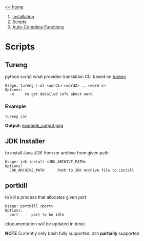 [<< home](../README.md)
1. [Installation](./docs/INSTALLATION.md)
2. Scripts
3. [Auto-Complete Functions](./docs/AUTO_COMPLETE_FUNCTIONS.md)

# Scripts
## Tureng
python script what provides translation CLI based on [tureng](https://tureng.com)

```
Usage: tureng [-m] <word1> <word2> .. <word n>
Options:
  -m     to get detailed info about word
```
### Example
```
tureng car
```
**Output:** [example_output.png](./docs/ex_tureng.png)

## JDK Installer
to install Java JDK from *tar* archive from given path

```
Usage: jdk-install <JDK_ARCHIVE_PATH>
Options:
  JDK_ARCHIVE_PATH      Path to JDK Archive file to install
```

## portkill
to kill a process that allocates given port
```
Usage: portkill <port>
Options:
  port      port to be idle
```

(documentation will be updated in time)

**NOTE** Currently only bash fully supported. zsh **partially** supported

